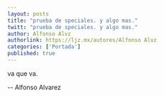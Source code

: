 ```yaml
---
layout: posts
title: "prueba de speciales. y algo mas."
twitt: "prueba de speciales. y algo mas."
author: Alfonso Alvz
authorlink: https://ljz.mx/autores/Alfonso Alvz
categories: ['Portada']
published: true
---
```


va que va.

-- 
Alfonso Alvarez


